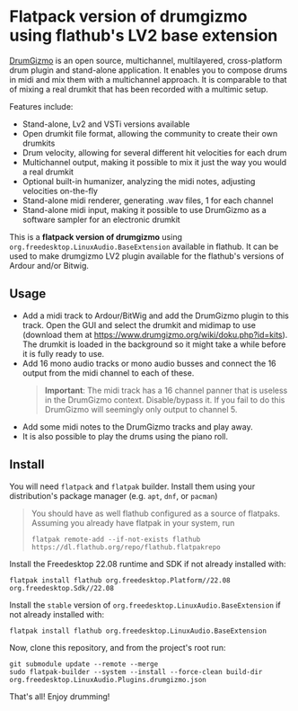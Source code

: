 # Flatpack version of drumgizmo using flathub's LV2 base extension

[DrumGizmo](https://www.drumgizmo.org) is an open source, multichannel, multilayered, cross-platform drum plugin and stand-alone application. It enables you to compose drums in midi and mix them with a multichannel approach. It is comparable to that of mixing a real drumkit that has been recorded with a multimic setup.

Features include:

- Stand-alone, Lv2 and VSTi versions available
- Open drumkit file format, allowing the community to create their own drumkits
- Drum velocity, allowing for several different hit velocities for each drum
- Multichannel output, making it possible to mix it just the way you would a real drumkit
- Optional built-in humanizer, analyzing the midi notes, adjusting velocities on-the-fly
- Stand-alone midi renderer, generating .wav files, 1 for each channel
- Stand-alone midi input, making it possible to use DrumGizmo as a software sampler for an electronic drumkit

This is a **flatpack version of drumgizmo** using `org.freedesktop.LinuxAudio.BaseExtension` available in flathub. It can be used to make drumgizmo LV2 plugin available for the flathub's versions of Ardour and/or Bitwig.

## Usage

- Add a midi track to Ardour/BitWig and add the DrumGizmo plugin to this track. Open the GUI and select the drumkit and midimap to use (download them at <https://www.drumgizmo.org/wiki/doku.php?id=kits>). The drumkit is loaded in the background so it might take a while before it is fully ready to use.
- Add 16 mono audio tracks or mono audio busses and connect the 16 output from the midi channel to each of these.
  > **Important**: The midi track has a 16 channel panner that is useless in the DrumGizmo context. Disable/bypass it. If you fail to do this DrumGizmo will seemingly only output to channel 5.
- Add some midi notes to the DrumGizmo tracks and play away.
- It is also possible to play the drums using the piano roll.

## Install

You will need `flatpack` and `flatpak` builder. Install them using your distribution's package manager (e.g. `apt`, `dnf`, or `pacman`)

> You should have as well flathub configured as a source of flatpaks. Assuming you already have flatpak in your system, run
>
> ```console
> flatpak remote-add --if-not-exists flathub https://dl.flathub.org/repo/flathub.flatpakrepo
> ```

Install the Freedesktop 22.08 runtime and SDK if not already installed with:

```console
flatpak install flathub org.freedesktop.Platform//22.08 org.freedesktop.Sdk//22.08
```

Install the `stable` version of `org.freedesktop.LinuxAudio.BaseExtension` if not already installed with:

```console
flatpak install flathub org.freedesktop.LinuxAudio.BaseExtension
```

Now, clone this repository, and from the project's root run:

```console
git submodule update --remote --merge
sudo flatpak-builder --system --install --force-clean build-dir org.freedesktop.LinuxAudio.Plugins.drumgizmo.json
```

That's all! Enjoy drumming!
